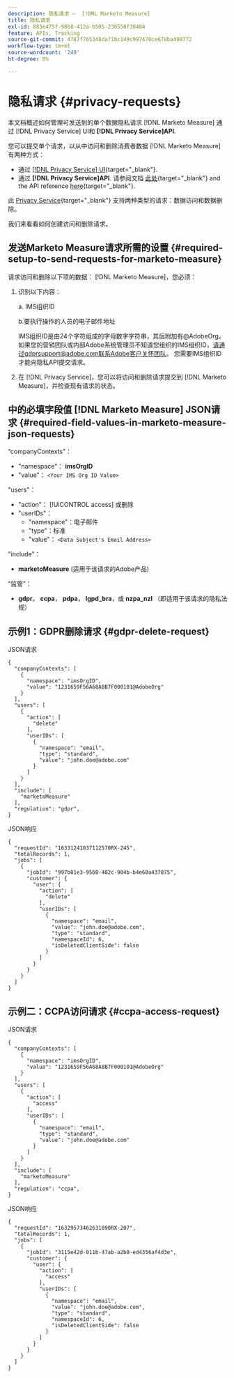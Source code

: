 ```yaml
---
description: 隐私请求 —  [!DNL Marketo Measure]
title: 隐私请求
exl-id: 883e475f-9868-412a-b505-230556f38484
feature: APIs, Tracking
source-git-commit: 4787f765348da71bc149c997470ce678ba498772
workflow-type: tm+mt
source-wordcount: '249'
ht-degree: 0%

---
```


# 隐私请求 {#privacy-requests}

本文档概述如何管理可发送到的单个数据隐私请求 [!DNL Marketo Measure] 通过 [!DNL Privacy Service] UI和 **[!DNL Privacy Service]API**.

您可以提交单个请求，以从中访问和删除消费者数据 [!DNL Marketo Measure] 有两种方式：

* 通过 [[!DNL Privacy Service] UI](https://experienceleague.adobe.com/docs/experience-platform/privacy/ui/overview.html){target="_blank"}.
* 通过 **[!DNL Privacy Service]API**. 请参阅文档 [此处](https://experienceleague.adobe.com/docs/experience-platform/privacy/api/overview.html){target="_blank"} and the API reference [here](https://developer.adobe.com/experience-platform-apis/references/privacy-service/){target="_blank"}.

此 [Privacy Service](https://experienceleague.adobe.com/docs/experience-platform/privacy/home.html){target="_blank"} 支持两种类型的请求：数据访问和数据删除。

我们来看看如何创建访问和删除请求。

## 发送Marketo Measure请求所需的设置 {#required-setup-to-send-requests-for-marketo-measure}

请求访问和删除以下项的数据： [!DNL Marketo Measure]，您必须：

1. 识别以下内容：

   a. IMS组织ID

   b.要执行操作的人员的电子邮件地址

   IMS组织ID是由24个字符组成的字母数字字符串，其后附加有@AdobeOrg。 如果您的营销团队或内部Adobe系统管理员不知道您组织的IMS组织ID，请通过gdprsupport@adobe.com联系Adobe客户关怀团队。 您需要IMS组织ID才能向隐私API提交请求。

1. 在 [!DNL Privacy Service]，您可以将访问和删除请求提交到 [!DNL Marketo Measure]，并检查现有请求的状态。

## 中的必填字段值 [!DNL Marketo Measure] JSON请求 {#required-field-values-in-marketo-measure-json-requests}

“companyContexts”：

* &quot;namespace&quot;： **imsOrgID**
* &quot;value&quot;： `<Your IMS Org ID Value>`

&quot;users&quot;：

* &quot;action&quot;： [!UICONTROL access] 或删除
* &quot;userIDs&quot;：
   * &quot;namespace&quot;：电子邮件
   * &quot;type&quot;：标准
   * &quot;value&quot;： `<Data Subject's Email Address>`

&quot;include&quot;：

* **marketoMeasure** (适用于该请求的Adobe产品)

“监管”：

* **gdpr**， **ccpa**， **pdpa**， **lgpd_bra**，或 **nzpa_nzl** （即适用于该请求的隐私法规）

## 示例1：GDPR删除请求 {#gdpr-delete-request}

JSON请求

```text
{
  "companyContexts": [
    {
      "namespace": "imsOrgID",
      "value": "1231659F56A68A8B7F000101@AdobeOrg"
    }
  ],
  "users": [
    {
      "action": [
        "delete"
      ],
      "userIDs": [
        {
          "namespace": "email",
          "type": "standard",
          "value": "john.doe@adobe.com"
        }
      ]
    }
  ],
  "include": [
    "marketoMeasure"
  ],
  "regulation": "gdpr",
}
```

JSON响应

```text
{
  "requestId": "16331241037112570RX-245",
  "totalRecords": 1,
  "jobs": [
    {
      "jobId": "997b01e3-9568-402c-904b-b4e60a437875",
      "customer": {
        "user": {
          "action": [
            "delete"
          ],
          "userIDs": [
            {
              "namespace": "email",
              "value": "john.doe@adobe.com",
              "type": "standard",
              "namespaceId": 6,
              "isDeletedClientSide": false
            }
          ]
        }
      }
    }
  ]
}
```

## 示例二：CCPA访问请求 {#ccpa-access-request}

JSON请求

```text
{
  "companyContexts": [
    {
      "namespace": "imsOrgID",
      "value": "1231659F56A68A8B7F000101@AdobeOrg"
    }
  ],
  "users": [
    {
      "action": [
        "access"
      ],
      "userIDs": [
        {
          "namespace": "email",
          "type": "standard",
          "value": "john.doe@adobe.com"
        }
      ]
    }
  ],
  "include": [
    "marketoMeasure"
  ],
  "regulation": "ccpa",
}
```

JSON响应

```text
{
  "requestId": "16329573462631890RX-207",
  "totalRecords": 1,
  "jobs": [
    {
      "jobId": "3115e42d-011b-47ab-a2b0-ed4356af4d3e",
      "customer": {
        "user": {
          "action": [
            "access"
          ],
          "userIDs": [
            {
              "namespace": "email",
              "value": "john.doe@adobe.com",
              "type": "standard",
              "namespaceId": 6,
              "isDeletedClientSide": false
            }
          ]
        }
      }
    }
  ]
}
```
